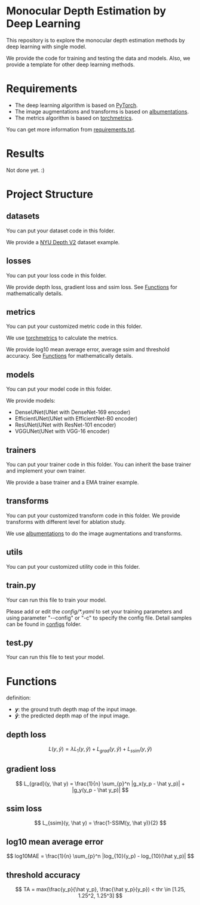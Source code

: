 # Monocular Depth Estimation by Deep Learning

This repository is to explore the monocular depth estimation methods by deep learning with single model.

We provide the code for training and testing the data and models. 
Also, we provide a template for other deep learning methods.

# Requirements

* The deep learning algorithm is based on [PyTorch](https://pytorch.org/).
* The image augmentations and transforms is based on [albumentations](https://albumentations.ai/).
* The metrics algorithm is based on [torchmetrics](https://torchmetrics.readthedocs.io/en/latest/).

You can get more information from [requirements.txt](requirements.txt).

# Results

Not done yet. :)

# Project Structure

## datasets

You can put your dataset code in this folder. 

We provide a [NYU Depth V2](https://cs.nyu.edu/~silberman/datasets/nyu_depth_v2.html) dataset example.

## losses

You can put your loss code in this folder.

We provide depth loss, gradient loss and ssim loss.  See [Functions](#Functions) for mathematically details.

## metrics

You can put your customized metric code in this folder. 

We use [torchmetrics](https://torchmetrics.readthedocs.io/en/latest/) to calculate the metrics. 

We provide log10 mean average error, average ssim and threshold accuracy. See [Functions](#Functions) for 
mathematically details.

## models

You can put your model code in this folder.

We provide models: 

* DenseUNet(UNet with DenseNet-169 encoder)
* EfficientUNet(UNet with EfficientNet-B0 encoder)
* ResUNet(UNet with ResNet-101 encoder)
* VGGUNet(UNet with VGG-16 encoder)

## trainers

You can put your trainer code in this folder. You can inherit the base trainer and implement your own trainer.

We provide a base trainer and a EMA trainer example. 

## transforms

You can put your customized transform code in this folder. 
We provide transforms with different level for ablation study.

We use [albumentations](https://albumentations.ai/) to do the image augmentations and transforms.

## utils

You can put your customized utility code in this folder.

## train.py

Your can run this file to train your model. 

Please add or edit the *config/\*.yaml* to set your training parameters and 
using parameter "--config" or "-c" to specify the config file. Detail samples can be found in [configs](configs) folder.

## test.py

Your can run this file to test your model.


# <div id="Functions"></div> Functions 

definition:

* **$y$**: the ground truth depth map of the input image.
* **$\hat y$**: the predicted depth map of the input image.

## depth loss

$$
L(y, \hat y) = \lambda L_1(y, \hat y) + L_{grad}(y, \hat y) + L_{ssim}(y, \hat y)
$$

## gradient loss

$$
L_{grad}(y, \hat y) = \frac{1}{n} \sum_{p}^n |g_x(y_p - \hat y_p)| + |g_y(y_p - \hat y_p)|
$$

## ssim loss

$$
L_{ssim}(y, \hat y) = \frac{1-SSIM(y, \hat y)}{2}
$$

## log10 mean average error

$$
log10MAE = \frac{1}{n} \sum_{p}^n |log_{10}(y_p) - log_{10}(\hat y_p)|
$$

## threshold accuracy

$$
TA = max(\frac{y_p}{\hat y_p}, \frac{\hat y_p}{y_p}) < thr \in [1.25, 1.25^2, 1.25^3]
$$
